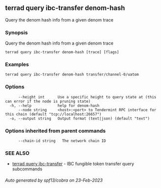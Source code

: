 ## terrad query ibc-transfer denom-hash

Query the denom hash info from a given denom trace

### Synopsis

Query the denom hash info from a given denom trace

```
terrad query ibc-transfer denom-hash [trace] [flags]
```

### Examples

```
terrad query ibc-transfer denom-hash transfer/channel-0/uatom
```

### Options

```
      --height int      Use a specific height to query state at (this can error if the node is pruning state)
  -h, --help            help for denom-hash
      --node string     <host>:<port> to Tendermint RPC interface for this chain (default "tcp://localhost:26657")
  -o, --output string   Output format (text|json) (default "text")
```

### Options inherited from parent commands

```
      --chain-id string   The network chain ID
```

### SEE ALSO

* [terrad query ibc-transfer](terrad_query_ibc-transfer.md)	 - IBC fungible token transfer query subcommands

###### Auto generated by spf13/cobra on 23-Feb-2023
